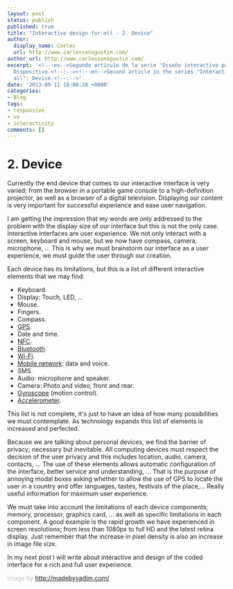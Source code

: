 ```yaml
---
layout: post
status: publish
published: true
title: "Interactive design for all - 2. Device"
author:
  display_name: Carles
  url: http://www.carlessanagustin.com/
author_url: http://www.carlessanagustin.com/
excerpt: '<!--:es-->Segundo artículo de la serie "Diseño interactivo para todos":
  Dispositivo.<!--:--><!--:en-->Second article in the series "Interactive design for
  all": Device.<!--:-->'
date: '2013-09-11 18:00:28 +0000'
categories:
- Blog
tags:
- responsive
- ux
- interactivity
comments: []
---
```

# 2\. Device

Currently the end device that comes to our interactive interface is very varied; from the browser in a portable game console to a high-definition projector, as well as a browser of a digital television. Displaying our content is very important for successful experience and ease user navigation.

I am getting the impression that my words are only addressed to the problem with the display size of our interface but this is not the only case. Interactive interfaces are user experience. We not only interact with a screen, keyboard and mouse, but we now have compass, camera, microphone, ... This is why we must brainstorm our interface as a user experience, we must guide the user through our creation.

Each device has its limitations, but this is a list of different interactive elements that we may find:

*   Keyboard.
*   Display: Touch, LED, ...
*   Mouse.
*   Fingers.
*   Compass.
*   [GPS](http://en.wikipedia.org/wiki/Global_Positioning_System "GPS").
*   Date and time.
*   [NFC](https://en.wikipedia.org/wiki/Near_field_communication "NFC").
*   [Bluetooth](https://en.wikipedia.org/wiki/Bluetooth "Bluetooth").
*   [Wi-Fi](https://es.wikipedia.org/wiki/Wi-Fi "Wi-Fi").
*   [Mobile network](http://www.monografias.com/trabajos14/celularhist/celularhist.shtml "Cellular"): data and voice.
*   SMS.
*   Audio: microphone and speaker.
*   Camera: Photo and video, front and rear.
*   [Gyroscope](http://en.wikipedia.org/wiki/Gyroscope "Gyroscope") (motion control).
*   [Accelerometer](https://en.wikipedia.org/wiki/Accelerometer "Accelerometer").

This list is not complete, it's just to have an idea of ​​how many possibilities we must contemplate. As technology expands this list of elements is increased and perfected.

Because we are talking about personal devices, we find the barrier of privacy; necessary but inevitable. All computing devices must respect the decision of the user privacy and this includes location, audio, camera, contacts, ... The use of these elements allows automatic configuration of the interface, better service and understanding, ... That is the purpose of annoying modal boxes asking whether to allow the use of GPS to locate the user in a country and offer languages, tastes, festivals of the place,... Really useful information for maximum user experience.

We must take into account the limitations of each device components; memory, processor, graphics card, ... as well as specific limitations in each component. A good example is the rapid growth we have experienced in screen resolutions; from less than 1080px to full HD and the latest retina display. Just remember that the increase in pixel density is also an increase in image file size.

In my next post I will write about interactive and design of the coded interface for a rich and full user experience.

<span style="color: #c0c0c0;">image by http://madebyvadim.com/</span>